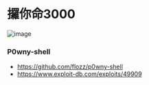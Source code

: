# 攞你命3000
![image](https://user-images.githubusercontent.com/49854907/209444130-6fb4f46c-3f28-4ed7-a8d9-d3de67a8f9be.png)

### P0wny-shell
- https://github.com/flozz/p0wny-shell
- https://www.exploit-db.com/exploits/49909

